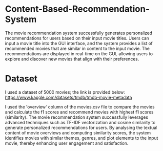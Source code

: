 # Content-Based-Recommendation-System
The movie recommendation system successfully generates personalized recommendations for users based on their input movie titles. Users can input a movie title into the GUI interface, and the system provides a list of recommended movies that are similar in content to the input movie. The recommendations are displayed in real-time on the GUI, allowing users to explore and discover new movies that align with their preferences.

# Dataset
I used a dataset of 5000 movies; the link is provided below:
https://www.kaggle.com/datasets/tmdb/tmdb-movie-metadata

I used the 'overview' column of the movies.csv file to compare the movies and calculate the f1 scores and recommend movies with highest f1 scores (similarity). The movie recommendation system successfully leverages advanced techniques such as TF-IDF vectorization and cosine similarity to generate personalized recommendations for users. By analysing the textual content of movie overviews and computing similarity scores, the system identifies movies with similar themes, genres, and plot elements to the input movie, thereby enhancing user engagement and satisfaction.
